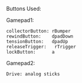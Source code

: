 Buttons Used:

Gamepad1:

    collectorButton: rBumper
    rewindButton:    dpadDown
    tensionButton:   dpadUp
    releaseTrigger:   rTrigger
    lockButton:      a

Gamepad2:

    Drive: analog sticks

